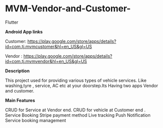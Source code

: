 # MVM-Vendor-and-Customer-

Flutter


**Android App links**

Customer: https://play.google.com/store/apps/details?id=com.tj.mvmcustomer&hl=en_US&gl=US

Vendor : https://play.google.com/store/apps/details?id=com.tj.mvmvendor&hl=en_US&gl=US 


**Description**

This project used for providing various types of vehicle services.
Like washing,tyre , service, AC etc at your doorstep.Its Having two apps Vendor and customer.

**Main Features**

CRUD for Service at Vendor end.
CRUD for vehicle at Customer end .
Service Booking
Stripe payment method
Live tracking
Push Notification
Service booking management
